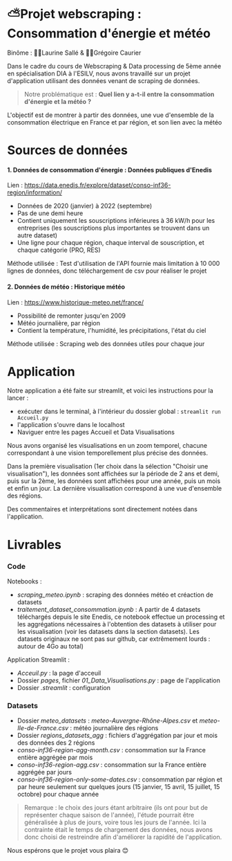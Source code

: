 # ⛅Projet webscraping : Consommation d'énergie et météo 
Binôme : 👩🏻Laurine Sallé & 👦🏻Grégoire Caurier

Dans le cadre du cours de Webscraping & Data processing de 5ème année en spécialisation DIA à l'ESILV, nous avons travaillé sur un projet d'application utilisant des données venant de scraping de données. 

> Notre problématique est : **Quel lien y a-t-il entre la consommation d'énergie et la météo ?**

L'objectif est de montrer à partir des données, une vue d'ensemble de la consommation électrique en France et par région, et son lien avec la météo

 # Sources de données
 #### 1. Données de consommation d'énergie : Données publiques d'Enedis
Lien : https://data.enedis.fr/explore/dataset/conso-inf36-region/information/
- Données de 2020 (janvier) à 2022 (septembre)
- Pas de une demi heure
- Contient uniquement les souscriptions inférieures à 36 kW/h pour les entreprises (les souscriptions plus importantes se trouvent dans un autre dataset)
- Une ligne pour chaque région, chaque interval de souscription, et chaque catégorie (PRO, RES)

Méthode utilisée : Test d'utilisation de l'API fournie mais limitation à 10 000 lignes de données, donc téléchargement de csv pour réaliser le projet

#### 2. Données de météo : Historique météo
Lien : https://www.historique-meteo.net/france/
- Possibilité de remonter jusqu'en 2009
- Météo journalière, par région
- Contient la température, l'humidité, les précipitations, l'état du ciel

Méthode utilisée : Scraping web des données utiles pour chaque jour

# Application 
Notre application a été faite sur streamlit, et voici les instructions pour la lancer : 
- exécuter dans le terminal, à l'intérieur du dossier global : `streamlit run Accueil.py`
- l'application s'ouvre dans le localhost
- Naviguer entre les pages Accueil et Data Visualisations

Nous avons organisé les visualisations en un zoom temporel, chacune correspondant à une vision temporellement plus précise des données. 

Dans la première visualisation (1er choix dans la sélection "Choisir une visualisation"), les données sont affichées sur la période de 2 ans et demi, puis sur la 2ème, les données sont affichées pour une année, puis un mois et enfin un jour. La dernière visualisation correspond à une vue d'ensemble des régions. 

Des commentaires et interprétations sont directement notées dans l'application. 


# Livrables 
### Code 
Notebooks : 
- *scraping_meteo.ipynb* : scraping des données météo et créaction de datasets
- *traitement_dataset_consommation.ipynb* : A partir de 4 datasets téléchargés depuis le site Enedis, ce notebook effectue un processing et les aggrégations nécessaires à l'obtention des datasets à utiliser pour les visualisation (voir les datasets dans la section datasets). Les datasets originaux ne sont pas sur github, car extrêmement lourds : autour de 4Go au total)

Application Streamlit : 
- *Acceuil.py* : la page d'acceuil
- Dossier *pages*, fichier *01_Data_Visualisations.py* : page de l'application
- Dossier *.streamlit* : configuration


### Datasets
- Dossier *meteo_datasets* : *meteo-Auvergne-Rhône-Alpes.csv* et *meteo-Ile-de-France.csv* : météo journalière des régions
- Dossier *regions_datasets_agg* : fichiers d'aggrégation par jour et mois des données des 2 régions
- *conso-inf36-region-agg-month.csv* : consommation sur la France entière aggrégée par mois 
- *conso-inf36-region-agg.csv* : consommation sur la France entière aggrégée par jours 
- *conso-inf36-region-only-some-dates.csv* : consommation par région et par heure seulement sur quelques jours (15 janvier, 15 avril, 15 juillet, 15 octobre) pour chaque année
> Remarque : le choix des jours étant arbitraire (ils ont pour but de représenter chaque saison de l'année), l'étude pourrait être généralisée à plus de jours, voire tous les jours de l'année. Ici la contrainte était le temps de chargement des données, nous avons donc choisi de restreindre afin d'améliorer la rapidité de l'application. 

Nous espérons que le projet vous plaira 😊
